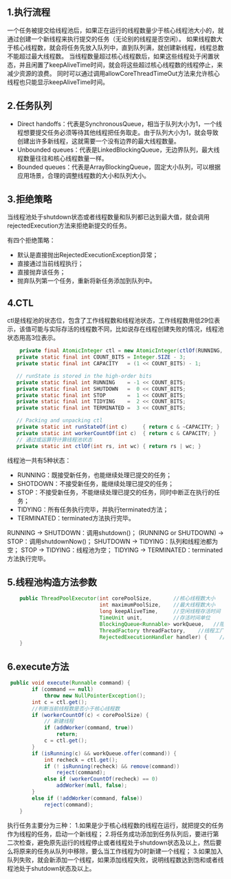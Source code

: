 ## 1.执行流程
 
 一个任务被提交给线程池后，如果正在运行的线程数量少于核心线程池大小的，就通过创建一个新线程来执行提交的任务（无论别的线程是否空闲）。
 如果线程数大于核心线程数，就会将任务先放入队列中，直到队列满，就创建新线程，线程总数不能超过最大线程数。
 当线程数量超过核心线程数后，如果这些线程处于闲置状态，并且闲置了keepAliveTime时间，就会将这些超过核心线程数的线程停止，来减少资源的浪费。
 同时可以通过调用allowCoreThreadTimeOut方法来允许核心线程也只能显示keepAliveTime时间。
 
 
 ## 2.任务队列
 + Direct handoffs：代表是SynchronousQueue，相当于队列大小为1，一个线程想要提交任务必须等待其他线程把任务取走。由于队列大小为1，就会导致创建出许多新线程，这就需要一个没有边界的最大线程数量。
 + Unbounded queues：代表是LinkedBlockingQueue，无边界队列，最大线程数量往往和核心线程数量一样。
 + Bounded queues：代表是ArrayBlockingQueue，固定大小队列，可以根据应用场景，合理的调整线程数的大小和队列大小。
 
 
 ## 3.拒绝策略
 当线程池处于shutdown状态或者线程数量和队列都已达到最大值，就会调用rejectedExecution方法来拒绝新提交的任务。
 
 有四个拒绝策略：
 + 默认是直接抛出RejectedExecutionException异常；
 + 直接通过当前线程执行；
 + 直接抛弃该任务；
 + 抛弃队列第一个任务，重新将新任务添加到队列中。
 
 ## 4.CTL
 ctl是线程池的状态位，包含了工作线程数和线程池状态，工作线程数用低29位表示，该值可能与实际存活的线程数不同，比如说存在线程创建失败的情况，线程池状态用高3位表示。<br/>
 ```java
     private final AtomicInteger ctl = new AtomicInteger(ctlOf(RUNNING, 0));
    private static final int COUNT_BITS = Integer.SIZE - 3;
    private static final int CAPACITY   = (1 << COUNT_BITS) - 1;

    // runState is stored in the high-order bits
    private static final int RUNNING    = -1 << COUNT_BITS;
    private static final int SHUTDOWN   =  0 << COUNT_BITS;
    private static final int STOP       =  1 << COUNT_BITS;
    private static final int TIDYING    =  2 << COUNT_BITS;
    private static final int TERMINATED =  3 << COUNT_BITS;

    // Packing and unpacking ctl
    private static int runStateOf(int c)     { return c & ~CAPACITY; }
    private static int workerCountOf(int c)  { return c & CAPACITY; }
    // 通过或运算符计算线程池状态
    private static int ctlOf(int rs, int wc) { return rs | wc; }
 ```
 
 线程池一共有5种状态：
 + RUNNING：既接受新任务，也能继续处理已提交的任务；
 + SHOTDOWN：不接受新任务，能继续处理已提交的任务；
 + STOP：不接受新任务，不能继续处理已提交的任务，同时中断正在执行的任务；
 + TIDYING：所有任务执行完毕，并执行terminated方法；
 + TERMINATED：terminated方法执行完毕。
 
 
  RUNNING -> SHUTDOWN：调用shutdown()；
  (RUNNING or SHUTDOWN) -> STOP：调用shutdownNow()；
  SHUTDOWN -> TIDYING：队列和线程池都为空；
  STOP -> TIDYING：线程池为空；
  TIDYING -> TERMINATED：terminated方法执行完毕。


## 5.线程池构造方法参数
```java
    public ThreadPoolExecutor(int corePoolSize,       //核心线程数大小
                              int maximumPoolSize,    //最大线程数大小
                              long keepAliveTime,     //空闲线程存活时间
                              TimeUnit unit,          //存活时间单位
                              BlockingQueue<Runnable> workQueue,   //阻塞队列
                              ThreadFactory threadFactory,    //线程工厂
                              RejectedExecutionHandler handler) {    //拒绝策略
    }
```

## 6.execute方法
```java
 public void execute(Runnable command) {
        if (command == null)
            throw new NullPointerException();
        int c = ctl.get();
        //判断当前线程数是否小于核心线程数
        if (workerCountOf(c) < corePoolSize) {
            // 新建线程
            if (addWorker(command, true))
                return;
            c = ctl.get();
        }
        if (isRunning(c) && workQueue.offer(command)) {
            int recheck = ctl.get();
            if (! isRunning(recheck) && remove(command))
                reject(command);
            else if (workerCountOf(recheck) == 0)
                addWorker(null, false);
        }
        else if (!addWorker(command, false))
            reject(command);
    }
 ```
执行任务主要分为三种：
1.如果是少于核心线程数的线程在运行，就把提交的任务作为线程的任务，启动一个新线程；
2.将任务成功添加到任务队列后，要进行第二次检查，避免原先运行的线程停止或者线程处于shutdown状态及以上，然后要么将原来的任务从队列中移除，要么当工作线程为0时新建一个线程；
3.如果加入队列失败，就会新添加一个线程，如果添加线程失败，说明线程数达到饱和或者线程池处于shutdown状态及以上。

